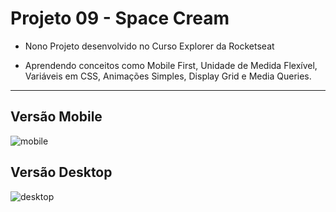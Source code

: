 # Projeto 09 - Space Cream

- Nono Projeto desenvolvido no Curso Explorer da Rocketseat

- Aprendendo conceitos como Mobile First, Unidade de Medida Flexível, Variáveis em CSS, Animações Simples, Display Grid e Media Queries.
---
## Versão Mobile
![mobile](https://user-images.githubusercontent.com/108941318/200408130-4d3d276b-93fd-4512-98b1-82dd33e5b0fd.png)

## Versão Desktop
![desktop](https://user-images.githubusercontent.com/108941318/200408365-119e2c13-5d10-41cd-91a6-d04eabc7fc24.png)
